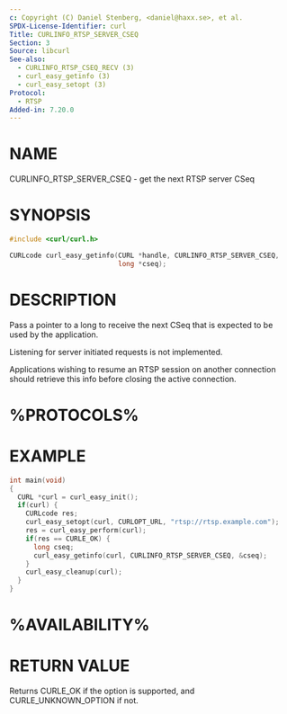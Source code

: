 ```yaml
---
c: Copyright (C) Daniel Stenberg, <daniel@haxx.se>, et al.
SPDX-License-Identifier: curl
Title: CURLINFO_RTSP_SERVER_CSEQ
Section: 3
Source: libcurl
See-also:
  - CURLINFO_RTSP_CSEQ_RECV (3)
  - curl_easy_getinfo (3)
  - curl_easy_setopt (3)
Protocol:
  - RTSP
Added-in: 7.20.0
---
```


# NAME

CURLINFO_RTSP_SERVER_CSEQ - get the next RTSP server CSeq

# SYNOPSIS

~~~c
#include <curl/curl.h>

CURLcode curl_easy_getinfo(CURL *handle, CURLINFO_RTSP_SERVER_CSEQ,
                           long *cseq);
~~~

# DESCRIPTION

Pass a pointer to a long to receive the next CSeq that is expected to be used
by the application.

Listening for server initiated requests is not implemented.

Applications wishing to resume an RTSP session on another connection should
retrieve this info before closing the active connection.

# %PROTOCOLS%

# EXAMPLE

~~~c
int main(void)
{
  CURL *curl = curl_easy_init();
  if(curl) {
    CURLcode res;
    curl_easy_setopt(curl, CURLOPT_URL, "rtsp://rtsp.example.com");
    res = curl_easy_perform(curl);
    if(res == CURLE_OK) {
      long cseq;
      curl_easy_getinfo(curl, CURLINFO_RTSP_SERVER_CSEQ, &cseq);
    }
    curl_easy_cleanup(curl);
  }
}
~~~

# %AVAILABILITY%

# RETURN VALUE

Returns CURLE_OK if the option is supported, and CURLE_UNKNOWN_OPTION if not.
